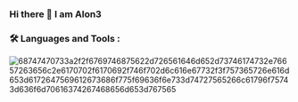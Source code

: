 ### Hi there 👋 I am Alon3

### :hammer_and_wrench: Languages and Tools :
![68747470733a2f2f6769746875622d726561646d652d73746174732e76657263656c2e6170702f6170692f746f702d6c616e67732f3f757365726e616d653d6172647569612673686f775f69636f6e733d74727565266c61796f75743d636f6d70616374267468656d653d767565](https://user-images.githubusercontent.com/95152361/191717351-60b48e27-b035-4683-b80d-13687c96b298.svg)
